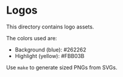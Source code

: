 # Logos

This directory contains logo assets.

The colors used are:

*   Background (blue): #262262
*   Highlight (yellow): #FBB03B

Use `make` to generate sized PNGs from SVGs.
